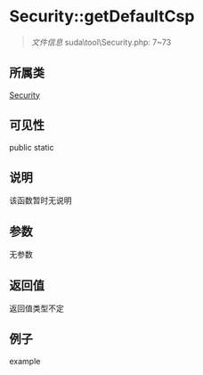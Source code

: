 # Security::getDefaultCsp

> *文件信息* suda\tool\Security.php: 7~73
## 所属类 

[Security](../Security.md)

## 可见性

  public  static
## 说明

该函数暂时无说明

## 参数

无参数
## 返回值
返回值类型不定
## 例子

example